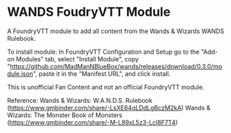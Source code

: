 # WANDS FoudryVTT Module

A FoundryVTT module to add all content from the Wands & Wizards WANDS Rulebook.

To install module: In FoundryVTT Configuration and Setup go to the "Add-on Modules" tab, select "Install Module", copy "https://github.com/MadManNBlueBox/wands/releases/download/0.3.0/module.json", paste it in the "Manifest URL", and click install.

This is unofficial Fan Content and not an official FoundryVTT module.

Reference:
Wands & Wizards: W.A.N.D.S. Rulebook (https://www.gmbinder.com/share/-LsXE64qLDdLgBczM2kA)
Wands & Wizards: The Monster Book of Monsters (https://www.gmbinder.com/share/-M-L89xL5z3-Lcl8F7T4)
